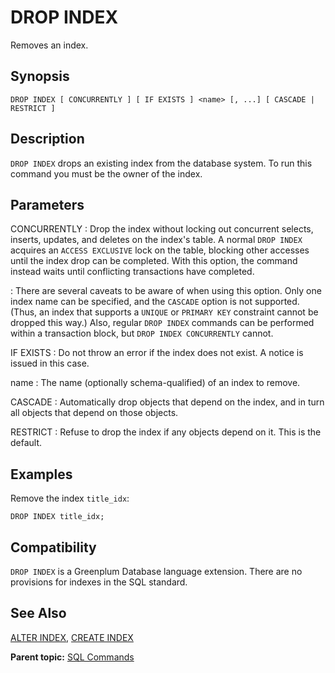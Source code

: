 # DROP INDEX 

Removes an index.

## <a id="section2"></a>Synopsis 

``` {#sql_command_synopsis}
DROP INDEX [ CONCURRENTLY ] [ IF EXISTS ] <name> [, ...] [ CASCADE | RESTRICT ]
```

## <a id="section3"></a>Description 

`DROP INDEX` drops an existing index from the database system. To run this command you must be the owner of the index.

## <a id="section4"></a>Parameters 

CONCURRENTLY
:   Drop the index without locking out concurrent selects, inserts, updates, and deletes on the index's table. A normal `DROP INDEX` acquires an `ACCESS EXCLUSIVE` lock on the table, blocking other accesses until the index drop can be completed. With this option, the command instead waits until conflicting transactions have completed.

:   There are several caveats to be aware of when using this option. Only one index name can be specified, and the `CASCADE` option is not supported. \(Thus, an index that supports a `UNIQUE` or `PRIMARY KEY` constraint cannot be dropped this way.\) Also, regular `DROP INDEX` commands can be performed within a transaction block, but `DROP INDEX CONCURRENTLY` cannot.

IF EXISTS
:   Do not throw an error if the index does not exist. A notice is issued in this case.

name
:   The name \(optionally schema-qualified\) of an index to remove.

CASCADE
:   Automatically drop objects that depend on the index, and in turn all objects that depend on those objects.

RESTRICT
:   Refuse to drop the index if any objects depend on it. This is the default.

## <a id="section5"></a>Examples 

Remove the index `title_idx`:

```
DROP INDEX title_idx;
```

## <a id="section6"></a>Compatibility 

`DROP INDEX` is a Greenplum Database language extension. There are no provisions for indexes in the SQL standard.

## <a id="section7"></a>See Also 

[ALTER INDEX](ALTER_INDEX.html), [CREATE INDEX](CREATE_INDEX.html)

**Parent topic:** [SQL Commands](../sql_commands/sql_ref.html)

